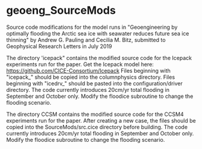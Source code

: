 # geoeng_SourceMods
Source code modifications for the model runs in "Geoengineering by optimally flooding the Arctic sea ice with seawater reduces future sea ice thinning" by Andrew G. Pauling and Cecilia M. Bitz, submitted to Geophysical Research Letters in July 2019

The directory 'icepack" contains the modified source code for the Icepack experiments run for the paper. Get the Icepack model here: https://github.com/CICE-Consortium/Icepack
Files beginning with "icepack_" should be copied into the columnphysics directory. Files beginning with "icedrv_" should be pasted into the configuration/driver directory. The code currently introduces 20cm/yr total flooding in September and October only. Modify the floodice subroutine to change the flooding scenario.

The directory CCSM contains the modified source code for the CCSM4 experiments run for the paper. After creating a new case, the files should be copied into the SourceMods/src.cice directory before building. The code currently introduces 20cm/yr total flooding in September and October only. Modify the floodice subroutine to change the flooding scenario.


